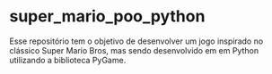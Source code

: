 # super_mario_poo_python
Esse repositório tem o objetivo de desenvolver um jogo inspirado no clássico Super Mario Bros, mas sendo desenvolvido em  em Python utilizando a biblioteca PyGame.
